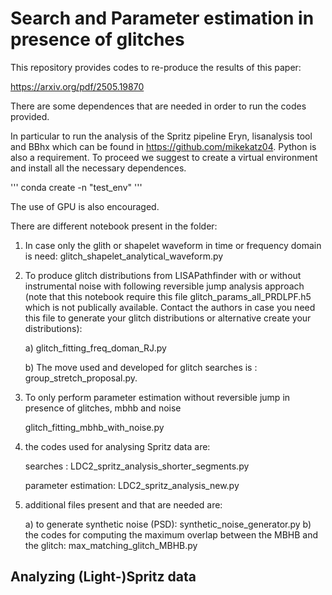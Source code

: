 # Search and Parameter estimation in presence of glitches


This repository provides codes to re-produce the results of this paper:

https://arxiv.org/pdf/2505.19870

There are some dependences that are needed in order to run the codes provided. 

In particular to run the analysis of the Spritz pipeline Eryn, lisanalysis tool and BBhx which can be found in https://github.com/mikekatz04. Python is also a requirement. To proceed we suggest to create a virtual environment and install all the necessary dependences.

''' conda create -n "test_env" '''

The use of GPU is also encouraged. 

There are different notebook present in the folder:

1) In case only the glith or shapelet waveform in time or frequency domain is need:
   glitch_shapelet_analytical_waveform.py

2) To produce glitch distributions from LISAPathfinder with or without instrumental noise with following reversible jump analysis approach (note that this notebook require this file glitch_params_all_PRDLPF.h5 which is not publically available. Contact the authors in case you need this file to generate your glitch distributions or alternative create your distributions):

   a) glitch_fitting_freq_doman_RJ.py

   b) The move used and developed for glitch searches is : group_stretch_proposal.py.

3) To only perform parameter estimation without reversible jump in presence of glitches, mbhb and noise

   glitch_fitting_mbhb_with_noise.py

     
   
4) the codes used for analysing Spritz data are:

   searches : LDC2_spritz_analysis_shorter_segments.py

   parameter estimation:  LDC2_spritz_analysis_new.py 

5) additional files present and that are needed are:

   a) to generate synthetic noise (PSD): synthetic_noise_generator.py
   b) the codes for computing the maximum overlap between the MBHB and the glitch:  max_matching_glitch_MBHB.py

## Analyzing (Light-)Spritz data 



